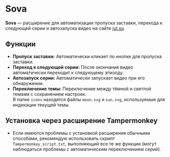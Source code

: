 # Sova

**Sova** — расширение для автоматизации пропуска заставки, перехода к следующей серии и автозапуска видео на сайте [jut.su](https://jut.su).

## Функции

- **Пропуск заставки:** Автоматически кликает по кнопке для пропуска заставки.
- **Переход к следующей серии:** После окончания видео автоматически переходит к следующему эпизоду.
- **Автозапуск серии:** Автоматически запускает видео при его обнаружении.
- **Переключение темы:** Переключение между тёмной и светлой темами с сохранением настроек.  
  В папке `icons` находятся файлы `moon.svg` и `sun.svg`, используемые для индикации текущей темы.

## Установка через расширение Tampermonkey

- Если имеются проблемы с установкой расширения обычными способами, рекомендую использовать скрипт `Tampermonkey_script.txt`, выполняющий все те же функции (могут наблюдаться проблемы с автоматическим переключением серий). 
